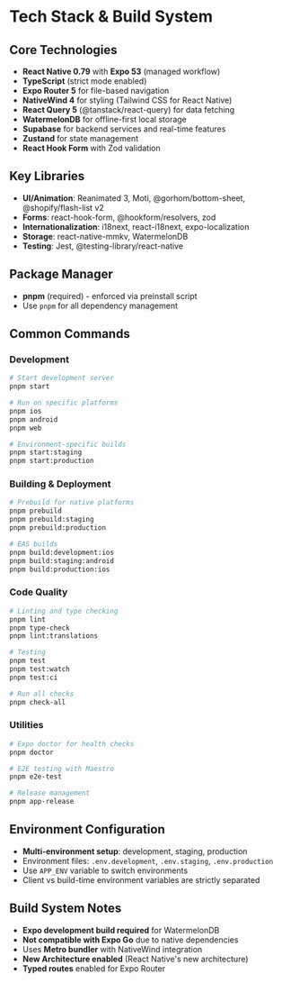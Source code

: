 # Tech Stack & Build System

## Core Technologies

- **React Native 0.79** with **Expo 53** (managed workflow)
- **TypeScript** (strict mode enabled)
- **Expo Router 5** for file-based navigation
- **NativeWind 4** for styling (Tailwind CSS for React Native)
- **React Query 5** (@tanstack/react-query) for data fetching
- **WatermelonDB** for offline-first local storage
- **Supabase** for backend services and real-time features
- **Zustand** for state management
- **React Hook Form** with Zod validation

## Key Libraries

- **UI/Animation**: Reanimated 3, Moti, @gorhom/bottom-sheet, @shopify/flash-list v2
- **Forms**: react-hook-form, @hookform/resolvers, zod
- **Internationalization**: i18next, react-i18next, expo-localization
- **Storage**: react-native-mmkv, WatermelonDB
- **Testing**: Jest, @testing-library/react-native

## Package Manager

- **pnpm** (required) - enforced via preinstall script
- Use `pnpm` for all dependency management

## Common Commands

### Development

```bash
# Start development server
pnpm start

# Run on specific platforms
pnpm ios
pnpm android
pnpm web

# Environment-specific builds
pnpm start:staging
pnpm start:production
```

### Building & Deployment

```bash
# Prebuild for native platforms
pnpm prebuild
pnpm prebuild:staging
pnpm prebuild:production

# EAS builds
pnpm build:development:ios
pnpm build:staging:android
pnpm build:production:ios
```

### Code Quality

```bash
# Linting and type checking
pnpm lint
pnpm type-check
pnpm lint:translations

# Testing
pnpm test
pnpm test:watch
pnpm test:ci

# Run all checks
pnpm check-all
```

### Utilities

```bash
# Expo doctor for health checks
pnpm doctor

# E2E testing with Maestro
pnpm e2e-test

# Release management
pnpm app-release
```

## Environment Configuration

- **Multi-environment setup**: development, staging, production
- Environment files: `.env.development`, `.env.staging`, `.env.production`
- Use `APP_ENV` variable to switch environments
- Client vs build-time environment variables are strictly separated

## Build System Notes

- **Expo development build required** for WatermelonDB
- **Not compatible with Expo Go** due to native dependencies
- Uses **Metro bundler** with NativeWind integration
- **New Architecture enabled** (React Native's new architecture)
- **Typed routes** enabled for Expo Router
